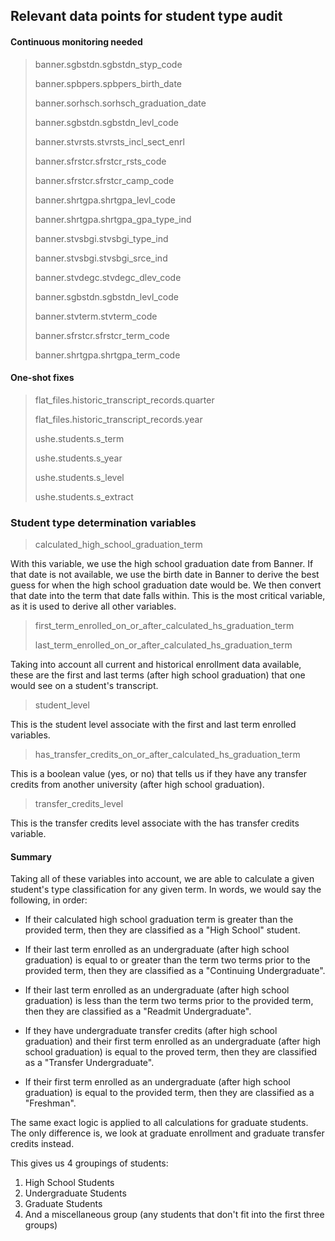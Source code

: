 ## Relevant data points for student type audit


#### Continuous monitoring needed

> banner.sgbstdn.sgbstdn_styp_code
>
> banner.spbpers.spbpers_birth_date        
>
> banner.sorhsch.sorhsch_graduation_date           
>
> banner.sgbstdn.sgbstdn_levl_code
>
> banner.stvrsts.stvrsts_incl_sect_enrl
>
> banner.sfrstcr.sfrstcr_rsts_code
>
> banner.sfrstcr.sfrstcr_camp_code
>
> banner.shrtgpa.shrtgpa_levl_code
>
> banner.shrtgpa.shrtgpa_gpa_type_ind
>
> banner.stvsbgi.stvsbgi_type_ind
>
> banner.stvsbgi.stvsbgi_srce_ind
> 
> banner.stvdegc.stvdegc_dlev_code
>
> banner.sgbstdn.sgbstdn_levl_code
>
> banner.stvterm.stvterm_code
>
> banner.sfrstcr.sfrstcr_term_code
>
> banner.shrtgpa.shrtgpa_term_code


#### One-shot fixes

> flat_files.historic_transcript_records.quarter
>
> flat_files.historic_transcript_records.year
>               
> ushe.students.s_term
>
> ushe.students.s_year
>
> ushe.students.s_level
>
> ushe.students.s_extract


### Student type determination variables

> calculated_high_school_graduation_term

With this variable, we use the high school graduation date from Banner. If that date is not available, we use the birth date in Banner to derive the best guess for when the high school graduation date would be. We then convert that date into the term that date falls within. This is the most critical variable, as it is used to derive all other variables.

> first_term_enrolled_on_or_after_calculated_hs_graduation_term
>
> last_term_enrolled_on_or_after_calculated_hs_graduation_term

Taking into account all current and historical enrollment data available, these are the first and last terms (after high school graduation) that one would see on a student's transcript.

> student_level

This is the student level associate with the first and last term enrolled variables.

> has_transfer_credits_on_or_after_calculated_hs_graduation_term

This is a boolean value (yes, or no) that tells us if they have any transfer credits from another university (after high school graduation). 

> transfer_credits_level

This is the transfer credits level associate with the has transfer credits variable.


#### Summary

Taking all of these variables into account, we are able to calculate a given student's type classification for any given term. In words, we would say the following, in order:

- If their calculated high school graduation term is greater than the provided term, then they are classified as a "High School" student.

- If their last term enrolled as an undergraduate (after high school graduation) is equal to or greater than the term two terms prior to the provided term, then they are classified as a "Continuing Undergraduate".

- If their last term enrolled as an undergraduate (after high school graduation) is less than the term two terms prior to the provided term, then they are classified as a "Readmit Undergraduate".

- If they have undergraduate transfer credits (after high school graduation) and their first term enrolled as an undergraduate (after high school graduation) is equal to the proved term, then they are classified as a "Transfer Undergraduate".

- If their first term enrolled as an undergraduate (after high school graduation) is equal to the provided term, then they are classified as a "Freshman".

The same exact logic is applied to all calculations for graduate students. The only difference is, we look at graduate enrollment and graduate transfer credits instead.

This gives us 4 groupings of students:

1. High School Students
2. Undergraduate Students
3. Graduate Students
4. And a miscellaneous group (any students that don't fit into the first three groups)
